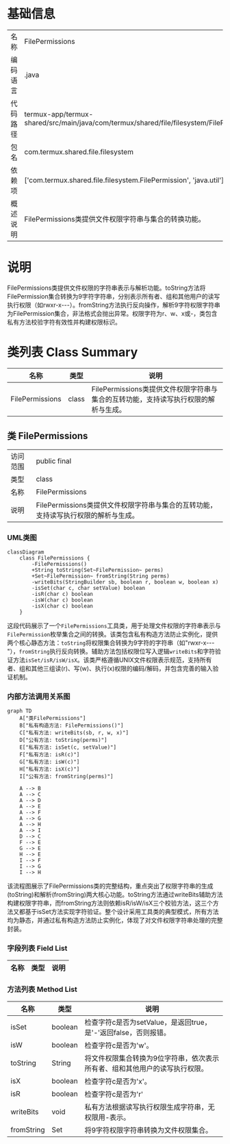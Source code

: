 # 基础信息

|      |      |
|------|------|
| 名称 | FilePermissions |
| 编码语言 | .java |
| 代码路径 | termux-app/termux-shared/src/main/java/com/termux/shared/file/filesystem/FilePermissions.java |
| 包名 | com.termux.shared.file.filesystem |
| 依赖项 | ['com.termux.shared.file.filesystem.FilePermission', 'java.util'] |
| 概述说明 | FilePermissions类提供文件权限字符串与集合的转换功能。 |

# 说明

FilePermissions类提供文件权限的字符串表示与解析功能。toString方法将FilePermission集合转换为9字符字符串，分别表示所有者、组和其他用户的读写执行权限（如rwxr-x---）。fromString方法执行反向操作，解析9字符权限字符串为FilePermission集合，非法格式会抛出异常。权限字符为r、w、x或-，类包含私有方法校验字符有效性并构建权限标识。

# 类列表 Class Summary

| 名称   | 类型  | 说明 |
|-------|------|-------------|
| FilePermissions | class | FilePermissions类提供文件权限字符串与集合的互转功能，支持读写执行权限的解析与生成。 |



## 类 FilePermissions

|      |      |
|------|------|
| 访问范围 | public final |
| 类型 | class |
| 名称 | FilePermissions |
| 说明 | FilePermissions类提供文件权限字符串与集合的互转功能，支持读写执行权限的解析与生成。 |


### UML类图

```mermaid
classDiagram
    class FilePermissions {
        -FilePermissions()
        +String toString(Set~FilePermission~ perms)
        +Set~FilePermission~ fromString(String perms)
        -writeBits(StringBuilder sb, boolean r, boolean w, boolean x)
        -isSet(char c, char setValue) boolean
        -isR(char c) boolean
        -isW(char c) boolean
        -isX(char c) boolean
    }
```

这段代码展示了一个`FilePermissions`工具类，用于处理文件权限的字符串表示与`FilePermission`枚举集合之间的转换。该类包含私有构造方法防止实例化，提供两个核心静态方法：`toString`将权限集合转换为9字符的字符串（如"rwxr-x---"），`fromString`执行反向转换。辅助方法包括权限位写入逻辑`writeBits`和字符验证方法`isSet/isR/isW/isX`。该类严格遵循UNIX文件权限表示规范，支持所有者、组和其他三组读(r)、写(w)、执行(x)权限的编码/解码，并包含完善的输入验证机制。


### 内部方法调用关系图

```mermaid
graph TD
    A["类FilePermissions"]
    B["私有构造方法: FilePermissions()"]
    C["私有方法: writeBits(sb, r, w, x)"]
    D["公有方法: toString(perms)"]
    E["私有方法: isSet(c, setValue)"]
    F["私有方法: isR(c)"]
    G["私有方法: isW(c)"]
    H["私有方法: isX(c)"]
    I["公有方法: fromString(perms)"]

    A --> B
    A --> C
    A --> D
    A --> E
    A --> F
    A --> G
    A --> H
    A --> I
    D --> C
    F --> E
    G --> E
    H --> E
    I --> F
    I --> G
    I --> H
```

该流程图展示了FilePermissions类的完整结构，重点突出了权限字符串的生成(toString)和解析(fromString)两大核心功能。toString方法通过writeBits辅助方法构建权限字符串，而fromString方法则依赖isR/isW/isX三个校验方法，这三个方法又都基于isSet方法实现字符验证。整个设计采用工具类的典型模式，所有方法均为静态，并通过私有构造方法防止实例化，体现了对文件权限字符串处理的完整封装。

### 字段列表 Field List

| 名称  | 类型  | 说明 |
|-------|-------|------|

### 方法列表 Method List

| 名称  | 类型  | 说明 |
|-------|-------|------|
| isSet | boolean | 检查字符c是否为setValue，是返回true，是'-'返回false，否则报错。 |
| isW | boolean | 检查字符c是否为'w'。 |
| toString | String | 将文件权限集合转换为9位字符串，依次表示所有者、组和其他用户的读写执行权限。 |
| isX | boolean | 检查字符c是否为'x'。 |
| isR | boolean | 检查字符c是否为'r' |
| writeBits | void | 私有方法根据读写执行权限生成字符串，无权限用-表示。 |
| fromString | Set<FilePermission> | 将9字符权限字符串转换为文件权限集合。 |




